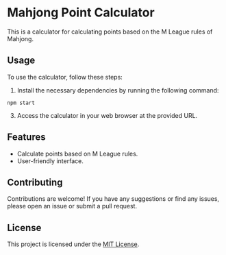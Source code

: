 # Mahjong Point Calculator

This is a calculator for calculating points based on the M League rules of Mahjong.

## Usage

To use the calculator, follow these steps:

1. Install the necessary dependencies by running the following command:

```
npm start
```

3. Access the calculator in your web browser at the provided URL.

## Features

- Calculate points based on M League rules.
- User-friendly interface.

## Contributing

Contributions are welcome! If you have any suggestions or find any issues, please open an issue or submit a pull request.

## License

This project is licensed under the [MIT License](LICENSE).
